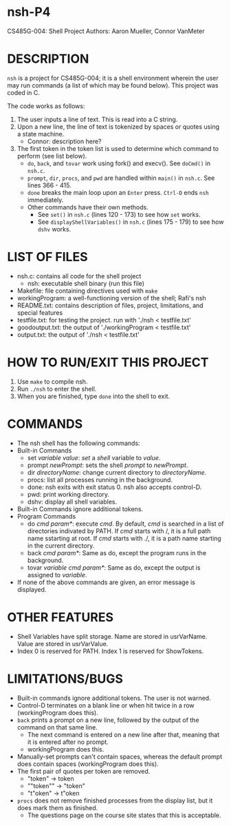 # nsh-P4
CS485G-004: Shell Project
Authors: Aaron Mueller, Connor VanMeter

# DESCRIPTION
`nsh` is a project for CS485G-004; it is a shell environment wherein the user may run commands
(a list of which may be found below). This project was coded in C.

The code works as follows:
1. The user inputs a line of text. This is read into a C string.
2. Upon a new line, the line of text is tokenized by spaces or quotes using a state machine.
	- Connor: description here?
3. The first token in the token list is used to determine which command to perform (see list below).
	- `do`, `back`, and `tovar` work using fork() and execv(). See `doCmd()` in `nsh.c`.
	- `prompt`, `dir`, `procs`, and `pwd` are handled within `main()` in `nsh.c`. See lines 366 - 415.
	- `done` breaks the main loop upon an `Enter` press. `Ctrl-D` ends `nsh` immediately.
	- Other commands have their own methods.
		- See `set()` in `nsh.c` (lines 120 - 173) to see how `set` works.
		- See `displayShellVariables()` in `nsh.c` (lines 175 - 179) to see how `dshv` works.

# LIST OF FILES
* nsh.c: contains all code for the shell project
	- nsh: executable shell binary (run this file)
* Makefile: file containing directives used with `make`
* workingProgram: a well-functioning version of the shell; Rafi's nsh
* README.txt: contains description of files, project, limitations, and special features
* testfile.txt: for testing the project. run with './nsh < testfile.txt'
* goodoutput.txt: the output of './workingProgram < testfile.txt'
* output.txt: the output of './nsh < testfile.txt'

# HOW TO RUN/EXIT THIS PROJECT
1. Use `make` to compile nsh.
2. Run `./nsh` to enter the shell.
3. When you are finished, type `done` into the shell to exit.

# COMMANDS
* The nsh shell has the following commands:
* Built-in Commands
	- set _variable value_: _set_ a _shell_ variable to _value_.
	- prompt _newPrompt_: sets the shell _prompt_ to _newPrompt_.
	- dir _directoryName_: change current directory to _directoryName_.
	- procs: list all processes running in the background.
	- done: nsh exits with exit status 0. nsh also accepts control-D.
	- pwd: print working directory.
	- dshv: display all shell variables.
* Built-in Commands ignore additional tokens.
* Program Commands
	- do _cmd param*_: execute _cmd_. By default, _cmd_ is searched in a list of directories indivated by PATH. If _cmd_ starts with /, it is a full path name sstarting at root. If _cmd_ starts with ./, it is a path name starting in the current directory.
	- back _cmd param*_: Same as do, except the program runs in the background.
	- tovar _variable cmd param*_: Same as do, except the output is assigned to _variable_.
* If none of the above commands are given, an error message is displayed.

# OTHER FEATURES
* Shell Variables have split storage. Name are stored in usrVarName. Value are stored in usrVarValue.
* Index 0 is reserved for PATH. Index 1 is reserved for ShowTokens.

# LIMITATIONS/BUGS
* Built-in commands ignore additional tokens. The user is not warned.
* Control-D terminates on a blank line or when hit twice in a row (workingProgram does this).
* `back` prints a prompt on a new line, followed by the output of the command on that same line.
	- The next command is entered on a new line after that, meaning that it is entered after no prompt.
	- workingProgram does this.
* Manually-set prompts can't contain spaces, whereas the default prompt does contain spaces (workingProgram does this).
* The first pair of quotes per token are removed.
	- "token" -> token
	- ""token"" -> "token"
	- "t"oken" -> t"oken
* `procs` does not remove finished processes from the display list, but it does mark them as finished.
	- The questions page on the course site states that this is acceptable.
